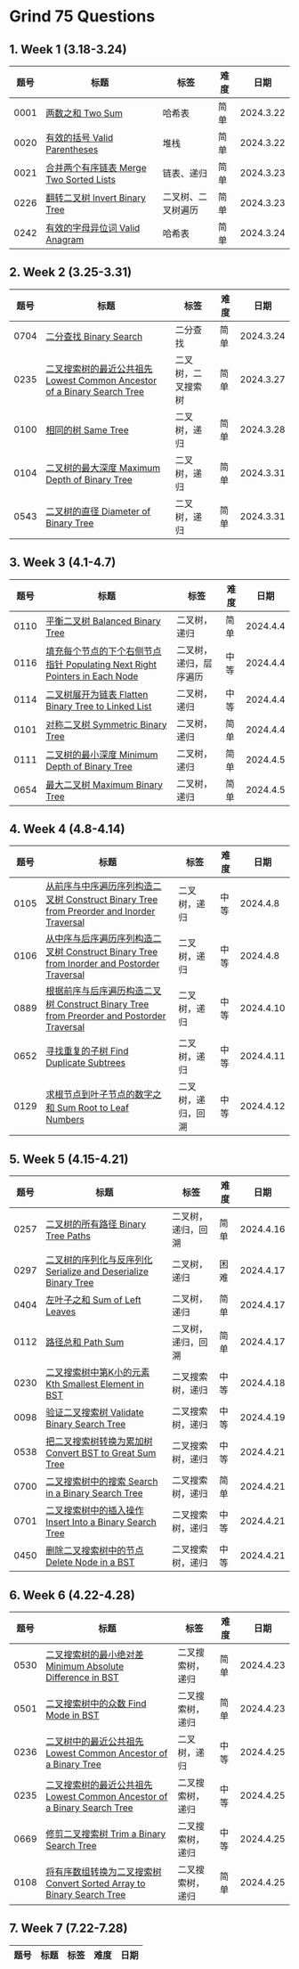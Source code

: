 # Grind 75 Questions

## 1. Week 1 (3.18-3.24)

| 题号 | 标题 | 标签 | 难度 | 日期 |
| ----------- | ----------- | ----------- | ----------- | ----------- |
| 0001 | [两数之和 Two Sum](/leetcode/0001_%E4%B8%A4%E6%95%B0%E4%B9%8B%E5%92%8C.md) | 哈希表 | 简单 | 2024.3.22
| 0020| [有效的括号 Valid Parentheses](https://leetcode.com/problems/valid-parentheses/) | 堆栈 | 简单 | 2024.3.22
| 0021| [合并两个有序链表 Merge Two Sorted Lists](https://leetcode.com/problems/merge-two-sorted-lists/) | 链表、递归 | 简单 | 2024.3.23
| 0226| [翻转二叉树 Invert Binary Tree](/leetcode/0226_翻转二叉树.md)| 二叉树、二叉树遍历 | 简单 | 2024.3.23
| 0242 | [有效的字母异位词 Valid Anagram](/leetcode/0242_%E6%9C%89%E6%95%88%E7%9A%84%E5%AD%97%E6%AF%8D%E5%BC%82%E4%BD%8D%E8%AF%8D.md) | 哈希表 | 简单 | 2024.3.24

## 2. Week 2 (3.25-3.31)
| 题号 | 标题 | 标签 | 难度 | 日期 |
| ----------- | ----------- | ----------- | ----------- | ----------- |
| 0704 | [二分查找 Binary Search](/leetcode/0704_%E4%BA%8C%E5%88%86%E6%9F%A5%E6%89%BE.md) | 二分查找 | 简单 | 2024.3.24
| 0235 | [二叉搜索树的最近公共祖先 Lowest Common Ancestor of a Binary Search Tree](/leetcode/0235_二叉搜索树的最近公共祖先.md) | 二叉树，二叉搜索树 | 简单 | 2024.3.27
| 0100 | [相同的树 Same Tree](/leetcode/0100_相同的树.md) | 二叉树，递归 | 简单 | 2024.3.28
| 0104 | [二叉树的最大深度 Maximum Depth of Binary Tree](/leetcode/0104_二叉树的最大深度.md) | 二叉树，递归 | 简单 | 2024.3.31
| 0543 | [二叉树的直径 Diameter of Binary Tree](/leetcode/0543_二叉树的直径.md) | 二叉树，递归 | 简单 | 2024.3.31

## 3. Week 3 (4.1-4.7)
| 题号 | 标题 | 标签 | 难度 | 日期 |
| ----------- | ----------- | ----------- | ----------- | ----------- |
| 0110 | [平衡二叉树 Balanced Binary Tree](/leetcode/0110_平衡二叉树.md) | 二叉树，递归 | 简单 | 2024.4.4
| 0116 | [填充每个节点的下个右侧节点指针 Populating Next Right Pointers in Each Node](/leetcode/0116_填充每个节点的下个右侧节点指针.md) | 二叉树，递归，层序遍历 | 中等 | 2024.4.4
| 0114 | [二叉树展开为链表 Flatten Binary Tree to Linked List](/leetcode/0114_二叉树展开为链表.md) | 二叉树，递归 | 中等 | 2024.4.4
| 0101 | [对称二叉树 Symmetric Binary Tree](/leetcode/0101_对称二叉树.md) | 二叉树，递归 | 简单 | 2024.4.4
| 0111 | [二叉树的最小深度 Minimum Depth of Binary Tree](/leetcode/0111_二叉树的最小深度.md) | 二叉树，递归 | 简单 | 2024.4.5
| 0654 | [最大二叉树 Maximum Binary Tree](/leetcode/0654_最大二叉树.md) | 二叉树，递归 | 简单 | 2024.4.5


## 4. Week 4 (4.8-4.14)
| 题号 | 标题 | 标签 | 难度 | 日期 |
| ----------- | ----------- | ----------- | ----------- | ----------- |
| 0105 | [从前序与中序遍历序列构造二叉树 Construct Binary Tree from Preorder and Inorder Traversal](/leetcode/0105_从前序与中序遍历序列构造二叉树.md) | 二叉树，递归 | 中等 | 2024.4.8
| 0106 | [从中序与后序遍历序列构造二叉树 Construct Binary Tree from Inorder and Postorder Traversal](/leetcode/0106_从中序与后序遍历序列构造二叉树.md) | 二叉树，递归 | 中等 | 2024.4.8
| 0889 | [根据前序与后序遍历构造二叉树 Construct Binary Tree from Preorder and Postorder Traversal](/leetcode/0889_根据前序与后序遍历构造二叉树.md) | 二叉树，递归 | 中等 | 2024.4.10
| 0652 | [寻找重复的子树 Find Duplicate Subtrees](/leetcode/0652_寻找重复的子树.md) | 二叉树，递归 | 中等 | 2024.4.11
| 0129 | [求根节点到叶子节点的数字之和 Sum Root to Leaf Numbers](/leetcode/0129_求根节点到叶子节点的数字之和.md) | 二叉树，递归，回溯 | 中等 | 2024.4.12

## 5. Week 5 (4.15-4.21)
| 题号 | 标题 | 标签 | 难度 | 日期 |
| ----------- | ----------- | ----------- | ----------- | ----------- |
| 0257 | [二叉树的所有路径 Binary Tree Paths](/leetcode/0257_二叉树的所有路径.md) | 二叉树，递归，回溯 | 简单 | 2024.4.16
| 0297 | [ 二叉树的序列化与反序列化 Serialize and Deserialize Binary Tree](/leetcode/0297_二叉树的序列化与反序列化.md) | 二叉树，递归| 困难 | 2024.4.17
| 0404 | [ 左叶子之和 Sum of Left Leaves](/leetcode/0404_左叶子之和.md) | 二叉树，递归| 简单 | 2024.4.17
| 0112 | [ 路径总和 Path Sum](/leetcode/0112_路径总和.md) | 二叉树，递归，回溯 | 简单 | 2024.4.17
| 0230 | [ 二叉搜索树中第K小的元素 Kth Smallest Element in BST](/leetcode/0230_二叉搜索树中第K小的元素.md) | 二叉搜索树，递归 | 中等 | 2024.4.18
| 0098 | [ 验证二叉搜索树 Validate Binary Search Tree](/leetcode/0098_验证二叉搜索树.md) | 二叉搜索树，递归 | 中等 | 2024.4.19
| 0538 | [ 把二叉搜索树转换为累加树 Convert BST to Great Sum Tree](/leetcode/0538_把二叉搜索树转换为累加树.md) | 二叉搜索树，递归 | 中等 | 2024.4.21
| 0700 | [ 二叉搜索树中的搜索 Search in a Binary Search Tree](/leetcode/0700_二叉搜索树中的搜索.md) | 二叉搜索树，递归 | 简单 | 2024.4.21
| 0701 | [ 二叉搜索树中的插入操作 Insert Into a Binary Search Tree](/leetcode/0701_二叉搜索树中的插入操作.md) | 二叉搜索树，递归 | 中等 | 2024.4.21
| 0450 | [ 删除二叉搜索树中的节点 Delete Node in a BST](/leetcode/0450_删除二叉搜索树中的节点.md) | 二叉搜索树，递归 | 中等 | 2024.4.21


## 6. Week 6 (4.22-4.28)
| 题号 | 标题 | 标签 | 难度 | 日期 |
| ----------- | ----------- | ----------- | ----------- | ----------- |
| 0530 | [ 二叉搜索树的最小绝对差 Minimum Absolute Difference in BST](/leetcode/0530_二叉搜索树的最小绝对差.md/) | 二叉搜索树，递归 | 简单 | 2024.4.23
| 0501 | [ 二叉搜索树中的众数 Find Mode in BST](/leetcode/0501_二叉搜索树中的众数.md) | 二叉搜索树，递归 | 简单 | 2024.4.23
| 0236 | [ 二叉树中的最近公共祖先 Lowest Common Ancestor of a Binary Tree]() | 二叉树，递归 | 中等 | 2024.4.25
| 0235 | [ 二叉搜索树的最近公共祖先 Lowest Common Ancestor of a Binary Search Tree]() | 二叉搜索树，递归 | 中等 | 2024.4.25
| 0669 | [ 修剪二叉搜索树 Trim a Binary Search Tree ]() | 二叉搜索树，递归 | 中等 | 2024.4.25
| 0108 | [ 将有序数组转换为二叉搜索树 Convert Sorted Array to Binary Search Tree ]() | 二叉搜索树，递归 | 简单 | 2024.4.25

## 7. Week 7 (7.22-7.28)
| 题号 | 标题 | 标签 | 难度 | 日期 |
| ----------- | ----------- | ----------- | ----------- | ----------- |